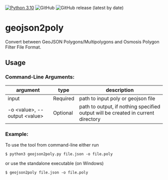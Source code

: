 [![Python 3.10](https://img.shields.io/badge/python-3.10-blue.svg)](https://www.python.org/downloads/release/python-3100/)
![GitHub](https://img.shields.io/github/license/ttpr0/geojson2poly)
![GitHub release (latest by date)](https://img.shields.io/github/v/release/ttpr0/geojson2poly)

# geojson2poly
Convert between GeoJSON Polygons/Multipolygons and Osmosis Polygon Filter File Format.

## Usage

### Command-Line Arguments:
| argument | type | description |
| -------------------- | ----------- | ------------ |
| input | Required | path to input poly or geojson file |
| -o <value\>, --output <value\> | Optional | path to output, if nothing specified output will be created in current directory |

### Example:
To use the tool from command-line either run 
```
$ python3 geojson2poly.py file.json -o file.poly
```
or use the standalone executable (on Windows)
```
$ geojson2poly file.json -o file.poly
```
